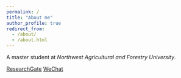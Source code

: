 ```yaml
---
permalink: /
title: "About me"
author_profile: true
redirect_from: 
  - /about/
  - /about.html
---
```






A master student at _Northwest Agricultural and Forestry University_.

[ResearchGate](https://www.researchgate.net/profile/Xiangyu-Hao-2)
[WeChat](../image/wechat.jpg)
